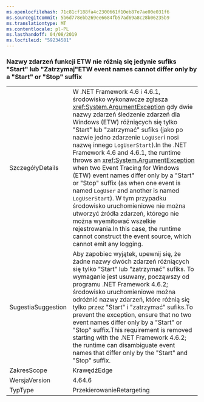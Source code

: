 ```yaml
---
ms.openlocfilehash: 71c81cf188fa4c2300661f10eb87e7ae00e031f6
ms.sourcegitcommit: 5b6d778ebb269ee6684fb57ad69a8c28b06235b9
ms.translationtype: MT
ms.contentlocale: pl-PL
ms.lasthandoff: 04/08/2019
ms.locfileid: "59234581"
---
```

### <a name="etw-event-names-cannot-differ-only-by-a-start-or-stop-suffix"></a><span data-ttu-id="ceda5-101">Nazwy zdarzeń funkcji ETW nie różnią się jedynie sufiks "Start" lub "Zatrzymaj"</span><span class="sxs-lookup"><span data-stu-id="ceda5-101">ETW event names cannot differ only by a "Start" or "Stop" suffix</span></span>

|   |   |
|---|---|
|<span data-ttu-id="ceda5-102">Szczegóły</span><span class="sxs-lookup"><span data-stu-id="ceda5-102">Details</span></span>|<span data-ttu-id="ceda5-103">W .NET Framework 4.6 i 4.6.1, środowisko wykonawcze zgłasza <xref:System.ArgumentException> gdy dwie nazwy zdarzeń śledzenie zdarzeń dla Windows (ETW) różniących się tylko &quot;Start&quot; lub &quot;zatrzymać&quot; sufiks (jako po nazwie jedno zdarzenie <code>LogUser</code>i nosi nazwę innego <code>LogUserStart</code>).</span><span class="sxs-lookup"><span data-stu-id="ceda5-103">In the .NET Framework 4.6 and 4.6.1, the runtime throws an <xref:System.ArgumentException> when two Event Tracing for Windows (ETW) event names differ only by a &quot;Start&quot; or &quot;Stop&quot; suffix (as when one event is named <code>LogUser</code> and another is named <code>LogUserStart</code>).</span></span> <span data-ttu-id="ceda5-104">W tym przypadku środowisko uruchomieniowe nie można utworzyć źródła zdarzeń, którego nie można wyemitować wszelkie rejestrowania.</span><span class="sxs-lookup"><span data-stu-id="ceda5-104">In this case, the runtime cannot construct the event source, which cannot emit any logging.</span></span>|
|<span data-ttu-id="ceda5-105">Sugestia</span><span class="sxs-lookup"><span data-stu-id="ceda5-105">Suggestion</span></span>|<span data-ttu-id="ceda5-106">Aby zapobiec wyjątek, upewnij się, że żadne nazwy dwóch zdarzeń różniących się tylko &quot;Start&quot; lub &quot;zatrzymać&quot; sufiks. To wymaganie jest usuwany, począwszy od programu .NET Framework 4.6.2; środowisko uruchomieniowe można odróżnić nazwy zdarzeń, które różnią się tylko przez &quot;Start&quot; i &quot;zatrzymać&quot; sufiks.</span><span class="sxs-lookup"><span data-stu-id="ceda5-106">To prevent the exception, ensure that no two event names differ only by a &quot;Start&quot; or &quot;Stop&quot; suffix.This requirement is removed starting with the .NET Framework 4.6.2; the runtime can disambiguate event names that differ only by the &quot;Start&quot; and &quot;Stop&quot; suffix.</span></span>|
|<span data-ttu-id="ceda5-107">Zakres</span><span class="sxs-lookup"><span data-stu-id="ceda5-107">Scope</span></span>|<span data-ttu-id="ceda5-108">Krawędź</span><span class="sxs-lookup"><span data-stu-id="ceda5-108">Edge</span></span>|
|<span data-ttu-id="ceda5-109">Wersja</span><span class="sxs-lookup"><span data-stu-id="ceda5-109">Version</span></span>|<span data-ttu-id="ceda5-110">4.6</span><span class="sxs-lookup"><span data-stu-id="ceda5-110">4.6</span></span>|
|<span data-ttu-id="ceda5-111">Typ</span><span class="sxs-lookup"><span data-stu-id="ceda5-111">Type</span></span>|<span data-ttu-id="ceda5-112">Przekierowanie</span><span class="sxs-lookup"><span data-stu-id="ceda5-112">Retargeting</span></span>|
